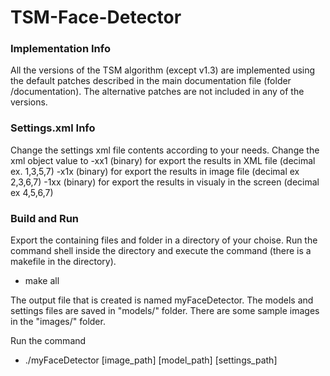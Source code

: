 # TSM-Face-Detector

### Implementation Info
All the versions of the TSM algorithm (except v1.3) are implemented using the default patches described in the main documentation file (folder /documentation).
The alternative patches are not included in any of the versions.

### Settings.xml Info
Change the settings xml file contents according to your needs.
Change the <outputType> xml object value to
-xx1 (binary) for export the results in XML file (decimal ex. 1,3,5,7)
-x1x (binary) for export the results in image file (decimal ex 2,3,6,7)
-1xx (binary) for export the results in visualy in the screen (decimal ex 4,5,6,7)

### Build and Run
Export the containing files and folder in a directory of your choise.
Run the command shell inside the directory and execute the command (there is a makefile in the directory).
- make all

The output file that is created is named myFaceDetector.
The models and settings files are saved in "models/" folder.
There are some sample images in the "images/" folder.

Run the command
- ./myFaceDetector [image_path] [model_path] [settings_path]


